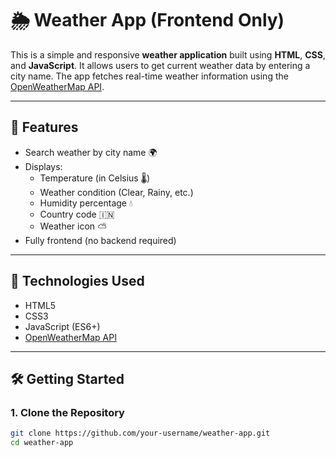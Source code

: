 # 🌦️ Weather App (Frontend Only)

This is a simple and responsive **weather application** built using **HTML**, **CSS**, and **JavaScript**. It allows users to get current weather data by entering a city name. The app fetches real-time weather information using the [OpenWeatherMap API](https://openweathermap.org/api).

---

## 🚀 Features

- Search weather by city name 🌍
- Displays:
  - Temperature (in Celsius 🌡️)
  - Weather condition (Clear, Rainy, etc.)
  - Humidity percentage 💧
  - Country code 🇮🇳
  - Weather icon ⛅
- Fully frontend (no backend required)

---

## 🔧 Technologies Used

- HTML5
- CSS3
- JavaScript (ES6+)
- [OpenWeatherMap API](https://openweathermap.org/api)

---

## 🛠️ Getting Started

### 1. Clone the Repository
```bash
git clone https://github.com/your-username/weather-app.git
cd weather-app
